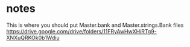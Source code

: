 # notes
This is where you should put Master.bank and Master.strings.Bank files
https://drive.google.com/drive/folders/11FRyAwHwXHiRTg9-XNXuQRKOk0b1Wdiu